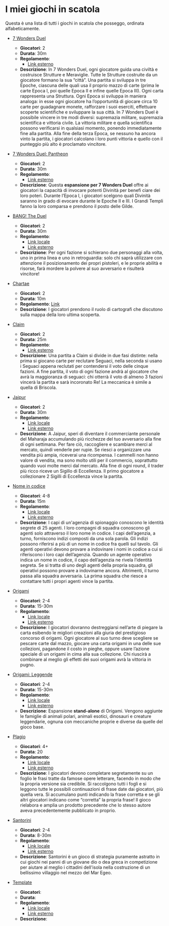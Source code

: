 # I miei giochi in scatola

Questa è una lista di tutti i giochi in scatola che posseggo, ordinata alfabeticamente.

- [7 Wonders Duel](https://www.rprod.com/it/games/7-wonders-duel)
  - **Giocatori**: 2
  - **Durata**: 30m
  - **Regolamento**:
    - [Link esterno](https://cdn.svc.asmodee.net/production-rprod/storage/downloads/games/7wonders-duel/it/7du-rules-it-1599056294rnFTN.pdf)
  - **Descrizione**: In 7 Wonders Duel, ogni giocatore guida una civiltà e costruisce Strutture e Meraviglie. Tutte le Strutture costruite da un giocatore formano la sua “città”. Una partita si sviluppa in tre Epoche, ciascuna delle quali usa il proprio mazzo di carte (prima le carte Epoca I, poi quelle Epoca II e infine quelle Epoca III). Ogni carta rappresenta una Struttura. Ogni Epoca si sviluppa in maniera analoga: in esse ogni giocatore ha l’opportunità di giocare circa 10 carte per guadagnare monete, rafforzare i suoi eserciti, effettuare scoperte scientifiche e sviluppare la sua città.
In 7 Wonders Duel è possibile vincere in tre modi diversi: supremazia militare, supremazia scientifica e vittoria civile.
La vittoria militare e quella scientifica possono verificarsi in qualsiasi momento, ponendo immediatamente fine alla partita. Alla fine della terza Epoca, se nessuno ha ancora vinto la partita, i giocatori calcolano i loro punti vittoria e quello con il punteggio più alto è proclamato vincitore.

- [7 Wonders Duel: Pantheon](https://www.rprod.com/it/games/7-wonders-duel/pantheon)
  - **Giocatori**: 2
  - **Durata**: 30m
  - **Regolamento**:
    - [Link esterno](https://cdn.svc.asmodee.net/production-rprod/storage/downloads/games/7wonders-duel-pantheon/it/7dpa-rules-it-16245352255fvc2.pdf)
  - **Descrizione**: Questa **espansione per 7 Wonders Duel** offre ai giocatori la capacità di invocare potenti Divinità per benefi ciare dei loro poteri. Durante l’Epoca I, i giocatori scelgono quali Divinità saranno in grado di evocare durante le Epoche II e III. I Grandi Templi fanno la loro comparsa e prendono il posto delle Gilde.
 
- [BANG! The Duel](https://bang.dvgiochi.com/prod.php?id=10)
  - **Giocatori**: 2
  - **Durata**: 30m
  - **Regolamento**:
    - [Link locale]()
    - [Link esterno](https://www.dvgiochi.com/giochi/Bang-TheDuel/download/Bang_TheDuel_Rules_ITA.pdf)
  - **Descrizione**: Per ogni fazione si schierano due personaggi alla volta, uno in prima linea e uno in retroguardia: solo chi saprà utilizzare con attenzione il posizionamento dei propri pistoleri, e le proprie abilità e risorse, farà mordere la polvere al suo avversario e risulterà vincitore!

- [Chartae](https://www.xvgames.it/chartae/)
  - **Giocatori**: 2
  - **Durata**: 10m
  - **Regolamento**: [Link]()
  - **Descrizione**: I giocatori prendono il ruolo di cartografi che discutono sulla mappa della loro ultima scoperta.
 
- [Claim](https://www.msedizioni.it/claim/)
  - **Giocatori**: 2
  - **Durata**: 25m
  - **Regolamento**:
    - [Link esterno](https://www.dropbox.com/s/gjlt5ik6yp4m9bt/MSEDIZIONI-CLAIM_REGOLAMENTO.pdf?dl=0)
  - **Descrizione**: Una partita a Claim si divide in due fasi distinte: nella prima si giocano carte per reclutare Seguaci, nella seconda si usano i Seguaci appena reclutati per contendersi il voto delle cinque fazioni. A fine partita, il voto di ogni fazione andrà al giocatore che avrà la maggioranza di seguaci: chi otterrà il voto di almeno 3 fazioni vincerà la partita e sarà incoronato Re! La meccanica è simile a quella di Briscola.
 
- [Jaipur](https://www.spacecowboys.fr/jaipur-english)
  - **Giocatori**: 2
  - **Durata**: 30m
  - **Regolamento**:
    - [Link locale]()
    - [Link esterno](https://www.spacecowboys.fr/_files/ugd/59baa2_668d47414cf6481d97060052b7238b2d.pdf)
  - **Descrizione**: A Jaipur, speri di diventare il commerciante personale del Maharaja accumulando più ricchezze del tuo avversario alla fine di ogni settimana. Per fare ciò, raccogliere e scambiare merci al mercato, quindi venderle per rupie. Se riesci a organizzare una vendita più ampia, riceverai una ricompensa. I cammelli non hanno valore di vendita, ma sono molto utili per il commercio, soprattutto quando vuoi molte merci dal mercato.
Alla fine di ogni round, il trader più ricco riceve un Sigillo di Eccellenza. Il primo giocatore a collezionare 2 Sigilli di Eccellenza vince la partita.
    
- [Nome in codice](https://www.craniocreations.it/prodotto/nome-in-codice)
  - **Giocatori**: 4-8
  - **Durata**: 15m
  - **Regolamento**: 
    - [Link locale](./regolamenti/nome-in-codice-regolamento.pdf)
    - [Link esterno](https://czechgames.com/files/rules/codenames-rules-it.pdf)
  - **Descrizione**: I capi di un'agenzia di spionaggio conoscono le identità segrete di 25 agenti. I loro compagni di squadra conoscono gli agenti solo
attraverso il loro nome in codice.
I capi dell’agenzia, a turno, forniscono indizi composti da una sola parola. Gli indizi possono riferirsi a più di un nome in codice fra quelli sul tavolo. Gli agenti operativi devono provare a indovinare i nomi in codice a cui si riferiscono i loro capi dell’agenzia. Quando un agente operativo indica un nome in codice, il capo dell’agenzia ne rivela l’identità segreta. Se si tratta di uno degli agenti della propria squadra, gli operativi possono provare a indovinarne ancora. Altrimenti, il turno passa alla squadra avversaria. La prima squadra che riesce a contattare tutti i propri agenti vince la partita.

- [Origami](https://web.archive.org/web/20221003041333/https://www.dvgiochi.com/catalogo/origami-ita/?linea=2)
  - **Giocatori**: 2-4
  - **Durata**: 15-30m
  - **Regolamento**: 
    - [Link locale](./regolamenti/origami-regolamento.pdf)
    - [Link esterno](https://web.archive.org/web/20221003041333/https://www.dvgiochi.com/giochi/origami-ita/download/Origami_Rules-ITA.pdf)
  - **Descrizione**: I giocatori dovranno destreggiarsi nell’arte di piegare la carta esibendo le migliori creazioni alla giuria del prestigioso concorso di origami.
Ogni giocatore al suo turno deve scegliere se pescare carte dal mazzo, giocare una carta origami in una delle sue collezioni, pagandone il costo in pieghe, oppure usare l’azione speciale di un origami in cima alla sua collezione. Chi riuscirà a combinare al meglio gli effetti dei suoi origami avrà la vittoria in pugno.

- [Origami: Leggende](https://www.dvgiochi.com/catalogo/origami-leggende/)
  - **Giocatori**: 2-4
  - **Durata**: 15-30m
  - **Regolamento**:
    - [Link locale](./regolamenti/origami-leggende-regolamento.pdf)
    - [Link esterno](https://www.dvgiochi.com/giochi/origami-leggende/download/Origami-Legends_ITA_Rules.pdf)
  - **Descrizione**: Espansione **stand-alone** di Origami. Vengono aggiunte le famiglie di animali polari, animali esotici, dinosauri e creature leggendarie, ognuna con meccaniche proprie e diverse da quelle del gioco base.

- [Plagio](https://www.studiogiochi.com/pubblicazioni/plagio-it-2/)
  - **Giocatori**: 4+
  - **Durata**: 20
  - **Regolamento**:
    - [Link locale]()
    - [Link esterno](https://www.studiogiochi.com/files/studiogiochi.com/giochi/319/Plagio-regolamento%20IT.pdf)
  - **Descrizione**: I giocatori devono completare segretamente su un foglio le frasi tratte da famose opere letterare, facendo in modo che la propria versione sia credibile. Si raccolgono tutti i fogli e si leggono tutte le possibili continuazioni di frase date dai giocatori, più quella vera. Si accumulano punti indicando la frase corretta e se gli altri giocatori indicano come “corretta” la propria frase! Il gioco rielabora e amplia un prodotto precedente che lo stesso autore aveva precedentemente pubblicato in proprio.

- [Santorini](https://roxley.com/collections/all/products/santorini)
  - **Giocatori**: 2-4
  - **Durata**: 8-30m
  - **Regolamento**:
    - [Link locale]()
    - [Link esterno](https://lepartiltutto.wordpress.com/2017/03/18/perche-si-santorini/)
  - **Descrizione**: Santorini è un gioco di strategia puramente astratto in cui giochi nei panni di un giovane dio o dea greca in competizione per aiutare al meglio i cittadini dell'isola nella costruzione di un bellissimo villaggio nel mezzo del Mar Egeo.
    
- [Template]()
  - **Giocatori**: 
  - **Durata**: 
  - **Regolamento**:
    - [Link locale]()
    - [Link esterno]()
  - **Descrizione**: 
